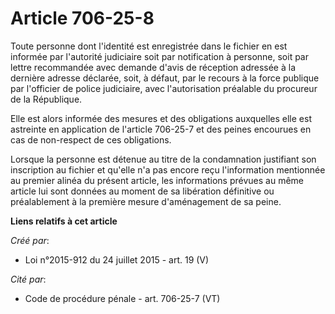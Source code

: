 # Article 706-25-8

Toute personne dont l'identité est enregistrée dans le fichier en est informée par l'autorité judiciaire soit par
notification à personne, soit par lettre recommandée avec demande d'avis de réception adressée à la dernière adresse
déclarée, soit, à défaut, par le recours à la force publique par l'officier de police judiciaire, avec l'autorisation
préalable du procureur de la République. 

Elle est alors informée des mesures et des obligations auxquelles elle est astreinte en application de l'article 706-25-7 et
des peines encourues en cas de non-respect de ces obligations. 

Lorsque la personne est détenue au titre de la condamnation justifiant son inscription au fichier et qu'elle n'a pas encore
reçu l'information mentionnée au premier alinéa du présent article, les informations prévues au même article lui sont données
au moment de sa libération définitive ou préalablement à la première mesure d'aménagement de sa peine.

**Liens relatifs à cet article**

_Créé par_:

  - Loi n°2015-912 du 24 juillet 2015 - art. 19 (V)

_Cité par_:

  - Code de procédure pénale - art. 706-25-7 (VT)
